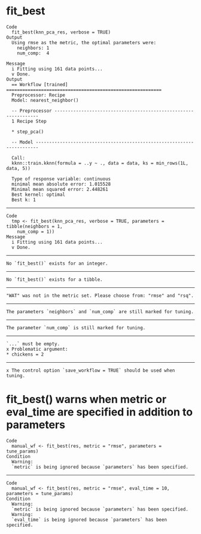 # fit_best

    Code
      fit_best(knn_pca_res, verbose = TRUE)
    Output
      Using rmse as the metric, the optimal parameters were:
        neighbors: 1
        num_comp:  4
      
    Message
      i Fitting using 161 data points...
      v Done.
    Output
      == Workflow [trained] ==========================================================
      Preprocessor: Recipe
      Model: nearest_neighbor()
      
      -- Preprocessor ----------------------------------------------------------------
      1 Recipe Step
      
      * step_pca()
      
      -- Model -----------------------------------------------------------------------
      
      Call:
      kknn::train.kknn(formula = ..y ~ ., data = data, ks = min_rows(1L,     data, 5))
      
      Type of response variable: continuous
      minimal mean absolute error: 1.015528
      Minimal mean squared error: 2.448261
      Best kernel: optimal
      Best k: 1

---

    Code
      tmp <- fit_best(knn_pca_res, verbose = TRUE, parameters = tibble(neighbors = 1,
        num_comp = 1))
    Message
      i Fitting using 161 data points...
      v Done.

---

    No `fit_best()` exists for an integer.

---

    No `fit_best()` exists for a tibble.

---

    "WAT" was not in the metric set. Please choose from: "rmse" and "rsq".

---

    The parameters `neighbors` and `num_comp` are still marked for tuning.

---

    The parameter `num_comp` is still marked for tuning.

---

    `...` must be empty.
    x Problematic argument:
    * chickens = 2

---

    x The control option `save_workflow = TRUE` should be used when tuning.

# fit_best() warns when metric or eval_time are specified in addition to parameters

    Code
      manual_wf <- fit_best(res, metric = "rmse", parameters = tune_params)
    Condition
      Warning:
      `metric` is being ignored because `parameters` has been specified.

---

    Code
      manual_wf <- fit_best(res, metric = "rmse", eval_time = 10, parameters = tune_params)
    Condition
      Warning:
      `metric` is being ignored because `parameters` has been specified.
      Warning:
      `eval_time` is being ignored because `parameters` has been specified.

